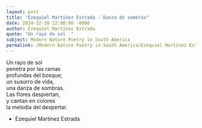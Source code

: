 ```yaml
---
layout: post
title: "Ezequiel Martínez Estrada - Danza de sombras"
date: 2024-12-30 12:00:00 -0000
author: Ezequiel Martínez Estrada
quote: "Un rayo de sol  "
subject: Modern Nature Poetry in South America
permalink: /Modern Nature Poetry in South America/Ezequiel Martínez Estrada/Ezequiel Martínez Estrada - Danza de sombras
---
```


Un rayo de sol  
penetra por las ramas  
profundas del bosque;  
un susurro de vida,  
una danza de sombras.  
Las flores despiertan,  
y cantan en colores  
la melodía del despertar.

- Ezequiel Martínez Estrada
